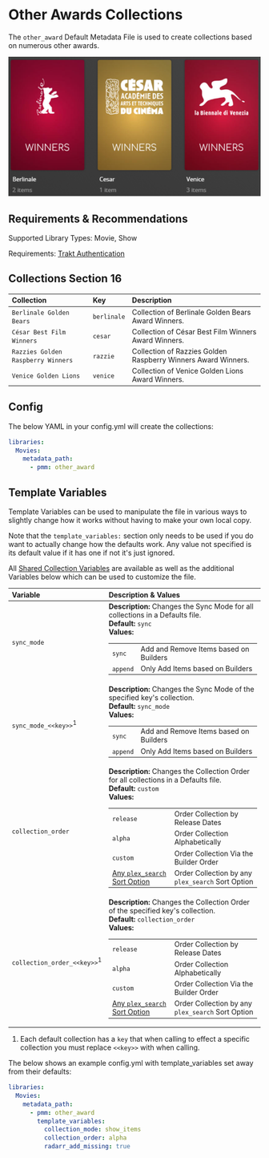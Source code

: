 # Other Awards Collections

The `other_award` Default Metadata File is used to  create collections based on numerous other awards.

![](../images/awardother.png)

## Requirements & Recommendations

Supported Library Types: Movie, Show

Requirements: [Trakt Authentication](../../config/trakt)

## Collections Section 16

| Collection                         | Key         | Description                                                   |
|:-----------------------------------|:------------|:--------------------------------------------------------------|
| `Berlinale Golden Bears`           | `berlinale` | Collection of Berlinale Golden Bears Award Winners.           |
| `César Best Film Winners`          | `cesar`     | Collection of César Best Film Winners Award Winners.          |
| `Razzies Golden Raspberry Winners` | `razzie`    | Collection of Razzies Golden Raspberry Winners Award Winners. |
| `Venice Golden Lions`              | `venice`    | Collection of Venice Golden Lions Award Winners.              |

## Config

The below YAML in your config.yml will create the collections:

```yaml
libraries:
  Movies:
    metadata_path:
      - pmm: other_award
```

## Template Variables

Template Variables can be used to manipulate the file in various ways to slightly change how it works without having to make your own local copy.

Note that the `template_variables:` section only needs to be used if you do want to actually change how the defaults work. Any value not specified is its default value if it has one if not it's just ignored.

All [Shared Collection Variables](../collection_variables) are available as well as the additional Variables below which can be used to customize the file.

| Variable                               | Description & Values                                                                                                                                                                                                                                                                                                                                                                                                                                                                                                                         |
|:---------------------------------------|:---------------------------------------------------------------------------------------------------------------------------------------------------------------------------------------------------------------------------------------------------------------------------------------------------------------------------------------------------------------------------------------------------------------------------------------------------------------------------------------------------------------------------------------------|
| `sync_mode`                            | **Description:** Changes the Sync Mode for all collections in a Defaults file.<br>**Default:** `sync`<br>**Values:**<table class="clearTable"><tr><td>`sync`</td><td>Add and Remove Items based on Builders</td></tr><tr><td>`append`</td><td>Only Add Items based on Builders</td></tr></table>                                                                                                                                                                                                                                             |
| `sync_mode_<<key>>`<sup>1</sup>        | **Description:** Changes the Sync Mode of the specified key's collection.<br>**Default:** `sync_mode`<br>**Values:**<table class="clearTable"><tr><td>`sync`</td><td>Add and Remove Items based on Builders</td></tr><tr><td>`append`</td><td>Only Add Items based on Builders</td></tr></table>                                                                                                                                                                                                                                             |
| `collection_order`                     | **Description:** Changes the Collection Order for all collections in a Defaults file.<br>**Default:** `custom`<br>**Values:**<table class="clearTable"><tr><td>`release`</td><td>Order Collection by Release Dates</td></tr><tr><td>`alpha`</td><td>Order Collection Alphabetically</td></tr><tr><td>`custom`</td><td>Order Collection Via the Builder Order</td></tr><tr><td>[Any `plex_search` Sort Option](../../metadata/builders/plex.md#sort-options)</td><td>Order Collection by any `plex_search` Sort Option</td></tr></table>      |
| `collection_order_<<key>>`<sup>1</sup> | **Description:** Changes the Collection Order of the specified key's collection.<br>**Default:** `collection_order`<br>**Values:**<table class="clearTable"><tr><td>`release`</td><td>Order Collection by Release Dates</td></tr><tr><td>`alpha`</td><td>Order Collection Alphabetically</td></tr><tr><td>`custom`</td><td>Order Collection Via the Builder Order</td></tr><tr><td>[Any `plex_search` Sort Option](../../metadata/builders/plex.md#sort-options)</td><td>Order Collection by any `plex_search` Sort Option</td></tr></table> |

1. Each default collection has a `key` that when calling to effect a specific collection you must replace `<<key>>` with when calling.

The below shows an example config.yml with template_variables set away from their defaults:

```yaml
libraries:
  Movies:
    metadata_path:
      - pmm: other_award
        template_variables:
          collection_mode: show_items
          collection_order: alpha
          radarr_add_missing: true
```
